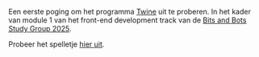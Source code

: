 Een eerste poging om het programma [Twine](https://twinery.org/) uit te proberen.
In het kader van module 1 van het front-end development track van de [Bits and Bots Study Group 2025](https://github.com/Lotte-W/Bits-and-Bots-study-group/tree/main).

Probeer het spelletje [hier uit](https://nienkej.github.io/Reistijd/).
